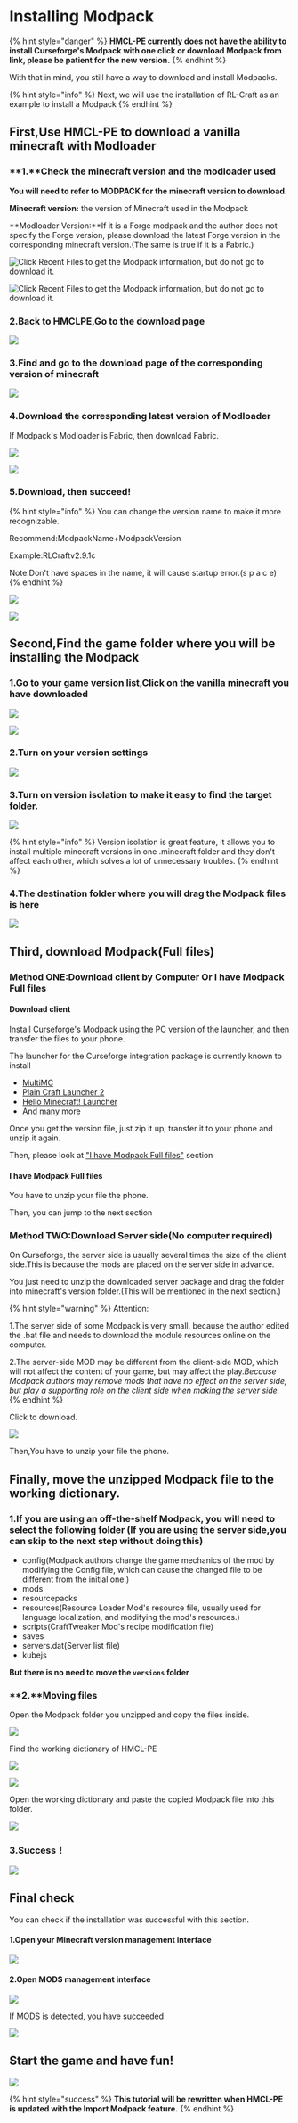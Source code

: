# Installing Modpack

{% hint style="danger" %}
**HMCL-PE currently does not have the ability to install Curseforge's Modpack with one click or download Modpack from link, please be patient for the new version.**
{% endhint %}

With that in mind, you still have a way to download and install Modpacks.

{% hint style="info" %}
Next, we will use the installation of RL-Craft as an example to install a Modpack
{% endhint %}

## First,Use HMCL-PE to download a vanilla minecraft with Modloader

### \*\*1.\*\*Check the minecraft version and the modloader used

**You will need to refer to MODPACK for the minecraft version to download.**

**Minecraft version:** the version of Minecraft used in the Modpack

\*\*Modloader Version:\*\*If it is a Forge modpack and the author does not specify the Forge version, please download the latest Forge version in the corresponding minecraft version.(The same is true if it is a Fabric.)

![Click Recent Files to get the Modpack information, but do not go to download it.](<../../.gitbook/assets/image (8).png>)

![Click Recent Files to get the Modpack information, but do not go to download it.](<../../.gitbook/assets/image (7) (2).png>)

### 2.Back to HMCLPE,Go to the download page

![](../../.gitbook/assets/Screenshot\_2022-08-16-15-00-31-30\_d17cc25ab2657fb.jpg)

### 3.Find and go to the download page of the corresponding version of minecraft

![](../../.gitbook/assets/Screenshot\_2022-08-16-15-00-45-11\_d17cc25ab2657fb.jpg)

### 4.Download the corresponding latest version of Modloader

If Modpack's Modloader is Fabric, then download Fabric.

![](../../.gitbook/assets/Screenshot\_2022-08-16-15-01-08-24\_d17cc25ab2657fb.jpg)

![](../../.gitbook/assets/Screenshot\_2022-08-16-15-01-11-11\_d17cc25ab2657fb.jpg)

### 5.Download, then succeed!

{% hint style="info" %}
You can change the version name to make it more recognizable.

Recommend:ModpackName+ModpackVersion

Example:RLCraftv2.9.1c

Note:Don't have spaces in the name, it will cause startup error.(s p a c e)
{% endhint %}

![](../../.gitbook/assets/Screenshot\_2022-08-16-15-01-22-49\_d17cc25ab2657fb.jpg)

![](../../.gitbook/assets/Screenshot\_2022-08-16-15-01-40-41\_d17cc25ab2657fb.jpg)

## Second,Find the game folder where you will be installing the Modpack

### 1.Go to your game version list,Click on the vanilla minecraft you have downloaded

![](../../.gitbook/assets/Screenshot\_2022-08-16-15-12-39-65\_d17cc25ab2657fb.jpg)

![](../../.gitbook/assets/Screenshot\_2022-08-16-15-13-42-33\_d17cc25ab2657fb.jpg)

### 2.Turn on your version settings

![](../../.gitbook/assets/Screenshot\_2022-08-16-15-14-05-37\_d17cc25ab2657fb.jpg)

### 3.Turn on version isolation to make it easy to find the target folder.

![](../../.gitbook/assets/Screenshot\_2022-08-16-15-14-24-89\_d17cc25ab2657fb.jpg)

{% hint style="info" %}
Version isolation is great feature, it allows you to install multiple minecraft versions in one .minecraft folder and they don't affect each other, which solves a lot of unnecessary troubles.
{% endhint %}

### 4.The destination folder where you will drag the Modpack files is here

![](../../.gitbook/assets/Screenshot\_2022-08-16-15-14-35-42\_d17cc25ab2657fb.jpg)

## Third, download Modpack(Full files)

### Method ONE:Download client by Computer Or I have Modpack Full files

#### Download client

Install Curseforge's Modpack using the PC version of the launcher, and then transfer the files to your phone.

The launcher for the Curseforge integration package is currently known to install

* [MultiMC](https://multimc.org/)
* [Plain Craft Launcher 2](https://afdian.net/p/e5c821a4b1ab11eb879b52540025c377)
* [Hello Minecraft! Launcher](https://hmcl.huangyuhui.net/)
* And many more

Once you get the version file, just zip it up, transfer it to your phone and unzip it again.

Then, please look at ["I have Modpack Full files"](installing-modpack.md#i-have-modpack-full-files) section

#### I have Modpack Full files

You have to unzip your file the phone.

Then, you can jump to the next section

### Method TWO:Download Server side(No computer required)

On Curseforge, the server side is usually several times the size of the client side.This is because the mods are placed on the server side in advance.

You just need to unzip the downloaded server package and drag the folder into minecraft's version folder.(This will be mentioned in the next section.)

{% hint style="warning" %}
Attention:

1.The server side of some Modpack is very small, because the author edited the .bat file and needs to download the module resources online on the computer.

2.The server-side MOD may be different from the client-side MOD, which will not affect the content of your game, but may affect the play._Because Modpack authors may remove mods that have no effect on the server side, but play a supporting role on the client side when making the server side._
{% endhint %}

Click to download.

![](../../.gitbook/assets/image.png)

Then,You have to unzip your file the phone.

## Finally, move the unzipped Modpack file to the working dictionary.

### 1.If you are using an off-the-shelf Modpack, you will need to select the following folder (If you are using the server side,you can skip to the next step without doing this)

* config(Modpack authors change the game mechanics of the mod by modifying the Config file, which can cause the changed file to be different from the initial one.)
* mods
* resourcepacks
* resources(Resource Loader Mod's resource file, usually used for language localization, and modifying the mod's resources.)
* scripts(CraftTweaker Mod's recipe modification file)
* saves
* servers.dat(Server list file)
* kubejs

**But there is no need to move the `versions` folder**

### \*\*2.\*\*Moving files

Open the Modpack folder you unzipped and copy the files inside.

![](../../.gitbook/assets/Screenshot\_2022-08-16-15-49-48-45\_846b44643ec609f.jpg)

Find the working dictionary of HMCL-PE

![](../../.gitbook/assets/Screenshot\_2022-08-16-15-50-22-11\_846b44643ec609f.jpg)

![](../../.gitbook/assets/Screenshot\_2022-08-16-15-50-31-96\_846b44643ec609f.jpg)

Open the working dictionary and paste the copied Modpack file into this folder.

![](../../.gitbook/assets/Screenshot\_2022-08-16-15-50-41-68\_846b44643ec609f.jpg)

### 3.Success！

![](../../.gitbook/assets/Screenshot\_2022-08-16-15-53-42-24\_846b44643ec609f.jpg)

## Final check

You can check if the installation was successful with this section.

#### 1.Open your Minecraft version management interface

![](../../.gitbook/assets/Screenshot\_2022-08-16-15-58-52-18\_d17cc25ab2657fb.jpg)

#### 2.Open MODS management interface

![](../../.gitbook/assets/Screenshot\_2022-08-16-15-59-04-34\_d17cc25ab2657fb.jpg)

If MODS is detected, you have succeeded

![](../../.gitbook/assets/Screenshot\_2022-08-16-15-59-13-14\_d17cc25ab2657fb.jpg)

## Start the game and have fun!

![](../../.gitbook/assets/Screenshot\_2022-08-16-15-59-23-06\_d17cc25ab2657fb.jpg)

{% hint style="success" %}
**This tutorial will be rewritten when HMCL-PE is updated with the Import Modpack feature.**
{% endhint %}
